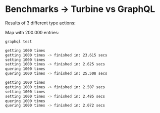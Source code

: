 # Benchmarks -> Turbine vs GraphQL

Results of 3 different type actions:

Map with 200.000 entries:

```bash
graphql test

getting 1000 times
getting 1000 times -> finished in: 23.615 secs
setting 1000 times
setting 1000 times -> finished in: 2.625 secs
quering 1000 times
quering 1000 times -> finished in: 25.508 secs
```

```bash
getting 1000 times
getting 1000 times -> finished in: 2.507 secs
setting 1000 times
setting 1000 times -> finished in: 2.485 secs
quering 1000 times
quering 1000 times -> finished in: 2.072 secs
```

